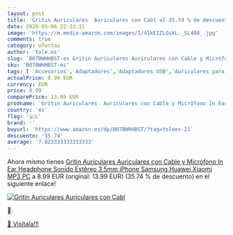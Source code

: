 ```yaml
---
layout: post
title: 'Gritin Auriculares  Auriculares con Cabl al 35.74 % de descuento'
date: 2020-05-06 22:33:11
image: 'https://m.media-amazon.com/images/I/41kEIZLGskL._SL400_.jpg'
comments: true
category: ofertas
author: 'tole.es'
slug: 'B07BWHHBST-es Gritin Auriculares Auriculares con Cable y Micrófono In...'
sku: 'B07BWHHBST-es'
tags: [ 'Accesorios','Adaptadores','Adaptadores USB','Auriculares para equipo de audio','Auriculares y accesorios','Electrónica','Informática','iphone', ]
actualPrice: 8.99 EUR
currency: EUR
price: 8.99
comparePrice: 13.99 EUR
prodname: 'Gritin Auriculares  Auriculares con Cable y Micrófono In Ear Headphone Sonido Estéreo 3.5mm iPhone  Samsung  Huawei  Xiaomi  MP3  PC'
country: 'es'
flag: '🇪🇸'
brand: ''
buyurl: 'https://www.amazon.es/dp/B07BWHHBST/?tag=tolees-21'
descuento: '35.74'
average: '7.823333333333333'
---
```


Ahora mismo tienes [Gritin Auriculares  Auriculares con Cable y Micrófono In Ear Headphone Sonido Estéreo 3.5mm iPhone  Samsung  Huawei  Xiaomi  MP3  PC](https://www.amazon.es/dp/B07BWHHBST/?tag=tolees-21) a 8.99 EUR (original: 13.99 EUR) (35.74 %  de descuento) en el siguiente enlace!

[![Gritin Auriculares  Auriculares con Cabl](https://m.media-amazon.com/images/I/41kEIZLGskL._SL400_.jpg)](https://www.amazon.es/dp/B07BWHHBST/?tag=tolees-21)

🔎:


[🛒 Visítala!!!](https://www.amazon.es/dp/B07BWHHBST/?tag=tolees-21)

